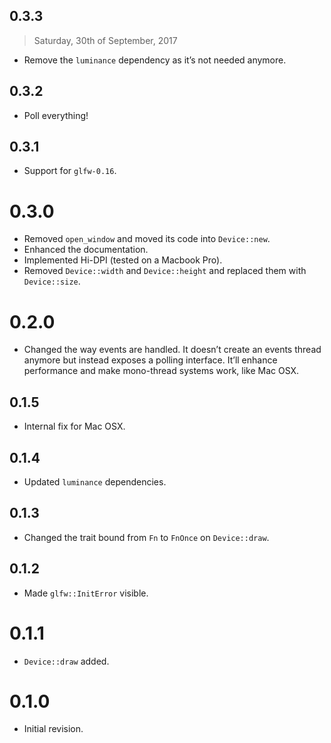 ## 0.3.3

> Saturday, 30th of September, 2017

- Remove the `luminance` dependency as it’s not needed anymore.

## 0.3.2

- Poll everything!

## 0.3.1

- Support for `glfw-0.16`.

# 0.3.0

- Removed `open_window` and moved its code into `Device::new`.
- Enhanced the documentation.
- Implemented Hi-DPI (tested on a Macbook Pro).
- Removed `Device::width` and `Device::height` and replaced them with `Device::size`.

# 0.2.0

- Changed the way events are handled. It doesn’t create an events thread anymore but instead exposes
  a polling interface. It’ll enhance performance and make mono-thread systems work, like Mac OSX.

## 0.1.5

- Internal fix for Mac OSX.

## 0.1.4

- Updated `luminance` dependencies.

## 0.1.3

- Changed the trait bound from `Fn` to `FnOnce` on `Device::draw`.

## 0.1.2

- Made `glfw::InitError` visible.

# 0.1.1

- `Device::draw` added.

# 0.1.0

- Initial revision.
